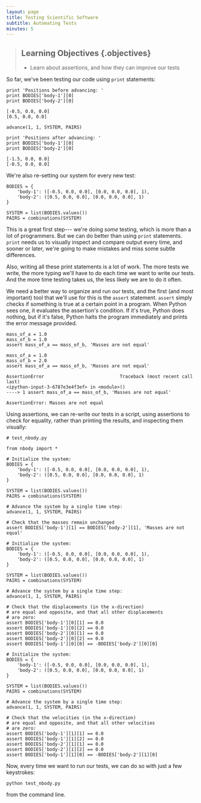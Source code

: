 ```yaml
---
layout: page
title: Testing Scientific Software
subtitle: Automating Tests
minutes: 5
---
```

> ## Learning Objectives {.objectives}
>
> * Learn about assertions, and how they can improve our tests

So far, we've been testing our code using
`print` statements:

~~~{.python}
print 'Positions before advancing: '
print BODIES['body-1'][0]
print BODIES['body-2'][0]
~~~

~~~{.output}
[-0.5, 0.0, 0.0]
[0.5, 0.0, 0.0]
~~~

~~~{.python}
advance(1, 1, SYSTEM, PAIRS)
~~~

~~~{.python}
print 'Positions after advancing: '
print BODIES['body-1'][0]
print BODIES['body-2'][0]
~~~

~~~{.output}
[-1.5, 0.0, 0.0]
[-0.5, 0.0, 0.0]
~~~

We're also re-setting our system for every new test:

~~~{.python}
BODIES = {
    'body-1': ([-0.5, 0.0, 0.0], [0.0, 0.0, 0.0], 1),
    'body-2': ([0.5, 0.0, 0.0], [0.0, 0.0, 0.0], 1)
}

SYSTEM = list(BODIES.values())
PAIRS = combinations(SYSTEM)
~~~

This is a great first step---
we're doing *some* testing,
which is more than a lot of programmers.
But we can do better than using `print` statements.
`print` needs us to visually inspect and compare
output every time,
and sooner or later,
we're going to make mistakes and miss some subtle differences.

Also, writing all these print statements is a lot of work.
The more tests we write,
the more typing we'll have to do each time we want to write our tests.
And the more time testing takes us,
the less likely we are to do it often.

We need a better way to organize and run our tests,
and the first (and most important) tool that we'll use for this
is the `assert` statement.
`assert` simply checks if something is true
at a certain point in a program.
When Python sees one, it evaluates the assertion's condition.
If it's true, Python does nothing,
but if it's false,
Python halts the program immediately
and prints the error message provided.

~~~{.python}
mass_of_a = 1.0
mass_of_b = 1.0
assert mass_of_a == mass_of_b, 'Masses are not equal'
~~~

~~~{.python}
mass_of_a = 1.0
mass_of_b = 2.0
assert mass_of_a == mass_of_b, 'Masses are not equal'
~~~

~~~{.error}
AssertionError                            Traceback (most recent call last)
<ipython-input-3-6787e3e4f3ef> in <module>()
----> 1 assert mass_of_a == mass_of_b, 'Masses are not equal'

AssertionError: Masses are not equal
~~~

Using assertions, we can re-write our tests in a script,
using assertions to check for equality,
rather than printing the results,
and inspecting them visually:

~~~
# test_nbody.py

from nbody import *

# Initialize the system:
BODIES = {
    'body-1': ([-0.5, 0.0, 0.0], [0.0, 0.0, 0.0], 1),
    'body-2': ([0.5, 0.0, 0.0], [0.0, 0.0, 0.0], 1)
}

SYSTEM = list(BODIES.values())
PAIRS = combinations(SYSTEM)

# Advance the system by a single time step:
advance(1, 1, SYSTEM, PAIRS)

# Check that the masses remain unchanged
assert BODIES['body-1'][1] == BODIES['body-2'][1], 'Masses are not equal'

# Initialize the system:
BODIES = {
    'body-1': ([-0.5, 0.0, 0.0], [0.0, 0.0, 0.0], 1),
    'body-2': ([0.5, 0.0, 0.0], [0.0, 0.0, 0.0], 1)
}

SYSTEM = list(BODIES.values())
PAIRS = combinations(SYSTEM)

# Advance the system by a single time step:
advance(1, 1, SYSTEM, PAIRS)

# Check that the displacements (in the x-direction)
# are equal and opposite, and that all other displacements
# are zero:
assert BODIES['body-1'][0][1] == 0.0
assert BODIES['body-1'][0][2] == 0.0
assert BODIES['body-2'][0][1] == 0.0
assert BODIES['body-2'][0][2] == 0.0
assert BODIES['body-1'][0][0] == -BODIES['body-2'][0][0]

# Initialize the system:
BODIES = {
    'body-1': ([-0.5, 0.0, 0.0], [0.0, 0.0, 0.0], 1),
    'body-2': ([0.5, 0.0, 0.0], [0.0, 0.0, 0.0], 1)
}

SYSTEM = list(BODIES.values())
PAIRS = combinations(SYSTEM)

# Advance the system by a single time step:
advance(1, 1, SYSTEM, PAIRS)

# Check that the velocities (in the x-direction)
# are equal and opposite, and that all other velocities
# are zero:
assert BODIES['body-1'][1][1] == 0.0
assert BODIES['body-1'][1][2] == 0.0
assert BODIES['body-2'][1][1] == 0.0
assert BODIES['body-2'][1][2] == 0.0
assert BODIES['body-1'][1][0] == -BODIES['body-2'][1][0]
~~~


Now, every time we want to run our tests,
we can do so with just a few keystrokes:

~~~{.bash}
python test_nbody.py
~~~

from the command line.

